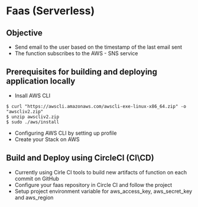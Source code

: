 # Faas (Serverless)

## Objective
* Send email to the user based on the timestamp of the last email sent
* The function subscribes to the AWS - SNS service

## Prerequisites for building and deploying application locally

* Insall AWS CLI
```
$ curl "https://awscli.amazonaws.com/awscli-exe-linux-x86_64.zip" -o "awscliv2.zip"
$ unzip awscliv2.zip
$ sudo ./aws/install
```
* Configuring AWS CLI by setting up profile 
* Create your Stack on AWS

## Build and Deploy using CircleCI (CI\CD)

* Currently using Cirle CI tools to build new artifacts of function on each commit on GitHub
* Configure your faas repository in Circle CI and follow the project
* Setup project environment variable for aws_access_key, aws_secret_key and aws_region
